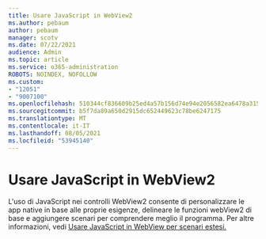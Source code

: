 ```yaml
---
title: Usare JavaScript in WebView2
ms.author: pebaum
author: pebaum
manager: scotv
ms.date: 07/22/2021
audience: Admin
ms.topic: article
ms.service: o365-administration
ROBOTS: NOINDEX, NOFOLLOW
ms.custom:
- "12051"
- "9007100"
ms.openlocfilehash: 510344cf836609b25ed4a57b156d74e94e2056582ea6478a315d34697ddf5048
ms.sourcegitcommit: b5f7da89a650d2915dc652449623c78be6247175
ms.translationtype: MT
ms.contentlocale: it-IT
ms.lasthandoff: 08/05/2021
ms.locfileid: "53945140"
---
```

# <a name="use-javascript-in-webview2"></a>Usare JavaScript in WebView2

L'uso di JavaScript nei controlli WebView2 consente di personalizzare le app native in base alle proprie esigenze, delineare le funzioni webView2 di base e aggiungere scenari per comprendere meglio il programma. Per altre informazioni, vedi [Usare JavaScript in WebView per scenari estesi.](/microsoft-edge/webview2/how-to/javascript)
